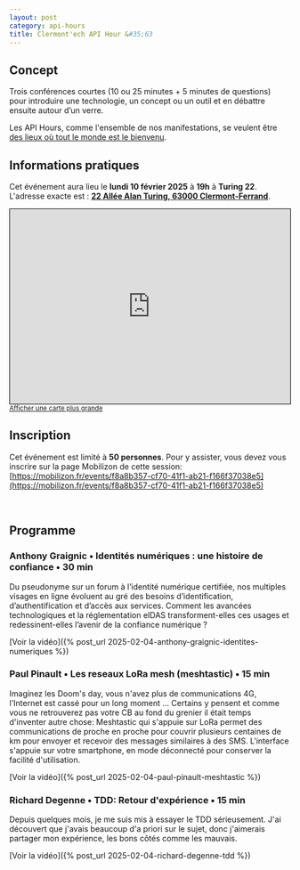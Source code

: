 ```yaml
---
layout: post
category: api-hours
title: Clermont'ech API Hour &#35;63
---
```


## Concept

Trois conférences courtes (10 ou 25 minutes + 5 minutes de questions)
pour introduire une technologie, un concept ou un outil et en débattre ensuite
autour d’un verre.

Les API Hours, comme l'ensemble de nos manifestations, se veulent être [des
lieux où tout le monde est le bienvenu](/code-of-conduct.html).

## Informations pratiques

Cet événement aura lieu le **lundi 10 février 2025** à **19h** à **Turing 22**. L'adresse
exacte est : [**22 Allée Alan Turing, 63000 Clermont-Ferrand**](https://www.openstreetmap.org/?mlat=45.759049&mlon=3.129669#map=19/45.759049/3.129669).

<iframe width="100%" height="350" src="https://www.openstreetmap.org/export/embed.html?bbox=3.1279706954956055%2C45.75817637346098%2C3.131511211395264%2C45.75987740074508&amp;layer=mapnik&amp;marker=45.75902689358515%2C3.1297409534454346" style="border: 1px solid black"></iframe><br/><small><a href="https://www.openstreetmap.org/?mlat=45.759027&amp;mlon=3.129741#map=19/45.759027/3.129741">Afficher une carte plus grande</a></small>

## Inscription

Cet événement est limité à **50 personnes**. Pour y assister, vous devez vous
inscrire sur la page Mobilizon de cette session:
[https://mobilizon.fr/events/f8a8b357-cf70-41f1-ab21-f166f37038e5](https://mobilizon.fr/events/f8a8b357-cf70-41f1-ab21-f166f37038e5)

<br/>

## Programme

### Anthony Graignic • Identités numériques : une histoire de confiance • 30 min

Du pseudonyme sur un forum à l’identité numérique certifiée, nos multiples
visages en ligne évoluent au gré des besoins d’identification,
d’authentification et d’accès aux services. Comment les avancées technologiques
et la réglementation eIDAS transforment-elles ces usages et redessinent-elles
l’avenir de la confiance numérique ?

[Voir la vidéo]({% post_url 2025-02-04-anthony-graignic-identites-numeriques %})

### Paul Pinault • Les reseaux LoRa mesh (meshtastic) • 15 min

Imaginez les Doom's day, vous n'avez plus de communications 4G, l'Internet est
cassé pour un long moment ... Certains y pensent et comme vous ne retrouverez
pas votre CB au fond du grenier il était temps d'inventer autre chose:
Meshtastic qui s'appuie sur LoRa permet des communications de proche en proche
pour couvrir plusieurs centaines de km pour envoyer et recevoir des messages
similaires à des SMS. L'interface s'appuie sur votre smartphone, en mode
déconnecté pour conserver la facilité d'utilisation.

[Voir la vidéo]({% post_url 2025-02-04-paul-pinault-meshtastic %})

### Richard Degenne • TDD: Retour d'expérience • 15 min

Depuis quelques mois, je me suis mis à essayer le TDD sérieusement. J'ai
découvert que j'avais beaucoup d'a priori sur le sujet, donc j'aimerais
partager mon expérience, les bons côtés comme les mauvais.

[Voir la vidéo]({% post_url 2025-02-04-richard-degenne-tdd %})
